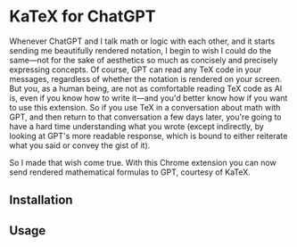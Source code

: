 # KaTeX for ChatGPT

Whenever ChatGPT and I talk math or logic with each other, and it starts sending me beautifully rendered notation, 
I begin to wish I could do the same—not for the sake of aesthetics so much as concisely and precisely expressing 
concepts. Of course, GPT can read any TeX code in your messages, regardless of whether the notation is rendered on your screen. But you, as a human being, are not as comfortable reading TeX code as AI is, even if you know how to write it—and you'd better know how if you want to use this extension. So if you use TeX in a conversation about math with GPT, and then return to that conversation a few days later, you're going to have a hard time understanding what you wrote (except indirectly, by looking at GPT's more readable response, which is bound to either reiterate what you said or convey the gist of it).

So I made that wish come true. With this Chrome extension you can now send rendered mathematical formulas to GPT, courtesy of KaTeX.

## Installation

## Usage

